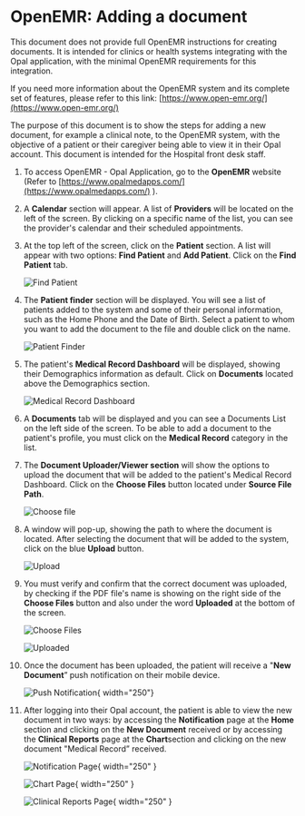 <!--
SPDX-FileCopyrightText: Copyright (C) 2025 Opal Health Informatics Group at the Research Institute of the McGill University Health Centre <john.kildea@mcgill.ca>

SPDX-License-Identifier: CC-BY-SA-4.0
-->

# OpenEMR: Adding a document

This document does not provide full OpenEMR instructions for creating documents. It is intended for clinics or health systems integrating with the Opal application, with the minimal OpenEMR requirements for this integration.

If you need more information about the OpenEMR system and its complete set of features, please refer to this link: [https://www.open-emr.org/](https://www.open-emr.org/)

The purpose of this document is to show the steps for adding a new document, for example a clinical note, to the OpenEMR system, with the objective of a patient or their caregiver being able to view it in their Opal account. This document is intended for the Hospital front desk staff.

1. To access OpenEMR - Opal Application, go to the **OpenEMR** website (Refer to [https://www.opalmedapps.com/](https://www.opalmedapps.com/) ).
2. A **Calendar** section will appear. A list of **Providers** will be located on the left of the screen. By clicking on a specific name of the list, you can see the provider's calendar and their scheduled appointments.
3. At the top left of the screen, click on the **Patient** section. A list will appear with two options: **Find Patient** and **Add Patient**. Click on the **Find Patient** tab.

    ![Find Patient](images/1_OpenEMR_FindPatient_final.png)

4. The **Patient finder** section will be displayed. You will see a list of patients added to the system and some of their personal information, such as the Home Phone and the Date of Birth. Select a patient to whom you want to add the document to the file and double click on the name.

    ![Patient Finder](images/2_OpenEMR_PatientFinder_list_final.png)

5. The patient's **Medical Record Dashboard** will be displayed, showing their Demographics information as default. Click on **Documents** located above the Demographics section.

    ![Medical Record Dashboard](images/3_OpenEMR_PatienDashboard_final.png)

6. A **Documents** tab will be displayed and you can see a Documents List on the left side of the screen. To be able to add a document to the patient's profile, you must click on the **Medical Record** category in the list.
7. The **Document Uploader/Viewer section** will show the options to upload the document that will be added to the patient's Medical Record Dashboard. Click on the **Choose Files** button located under **Source File Path**.

    ![Choose file](images/4_OpenEMR_DocumentsTab_DocListDocUploader_final.png)

8. A window will pop-up, showing the path to where the document is located. After selecting the document that will be added to the system, click on the blue **Upload** button.

    ![Upload](images/5_OpenEMR_DocumentsTab_DocUploader_Files_final.png)

9. You must verify and confirm that the correct document was uploaded, by checking if the PDF file's name is showing on the right side of the **Choose Files** button and also under the word **Uploaded** at the bottom of the screen.

    ![Choose Files](images/6_OpenEMR_DocumentsTab_DocUploader_FileUploaded_final.png)

    ![Uploaded](images/7_OpenEMR_DocumentsTab_FileUploaded_final.png)

10. Once the document has been uploaded, the patient will receive a "**New Document**” push notification on their mobile device.

    ![Push Notification](images/8_PushNotification_NewDoc_final.jpg){ width="250"}

11. After logging into their Opal account, the patient is able to view the new document in two ways: by accessing the **Notification** page at the **Home** section and clicking on the **New Document** received or by accessing the **Clinical Reports** page at the **Chart**section and clicking on the new document "Medical Record” received.

    ![Notification Page](images/9_OpalApp_NotificationSection_NewDoc_final.jpg){ width="250" }

    ![Chart Page](images/10_OpalApp_Chart_ClinicalReport_final.jpg){ width="250" }

    ![Clinical Reports Page](images/11_OpalApp_ClinicalReportSection_final.jpg){ width="250" }
